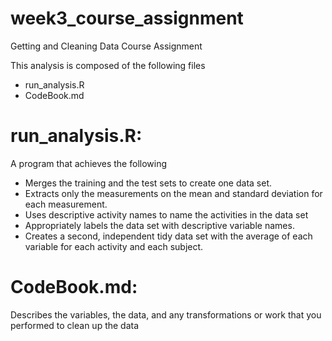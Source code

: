 # week3_course_assignment
Getting and Cleaning Data Course Assignment

This analysis is composed of the following files

- run_analysis.R
- CodeBook.md

run_analysis.R:
=============================
A program that achieves the following
- Merges the training and the test sets to create one data set.
- Extracts only the measurements on the mean and standard deviation for each measurement. 
- Uses descriptive activity names to name the activities in the data set
- Appropriately labels the data set with descriptive variable names. 
- Creates a second, independent tidy data set with the average of each variable for each activity and each subject.

CodeBook.md: 
========================
Describes the variables, the data, and any transformations or work that you performed to clean up the data
